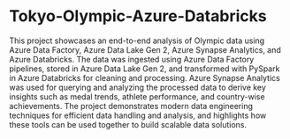 # Tokyo-Olympic-Azure-Databricks

This project showcases an end-to-end analysis of Olympic data using Azure Data Factory, Azure Data Lake Gen 2, Azure Synapse Analytics, and Azure Databricks. The data was ingested using Azure Data Factory pipelines, stored in Azure Data Lake Gen 2, and transformed with PySpark in Azure Databricks for cleaning and processing. Azure Synapse Analytics was used for querying and analyzing the processed data to derive key insights such as medal trends, athlete performance, and country-wise achievements. The project demonstrates modern data engineering techniques for efficient data handling and analysis, and highlights how these tools can be used together to build scalable data solutions.
